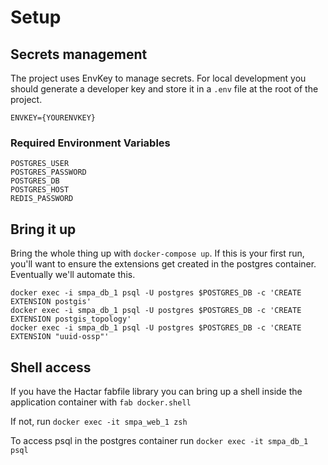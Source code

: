 # Setup

## Secrets management

The project uses EnvKey to manage secrets. For local development you should generate a developer key and store it in a `.env` file at the root of the project.

    ENVKEY={YOURENVKEY}

### Required Environment Variables

    POSTGRES_USER
    POSTGRES_PASSWORD
    POSTGRES_DB
    POSTGRES_HOST
    REDIS_PASSWORD

## Bring it up

Bring the whole thing up with ``docker-compose up``. If this is your first run, you'll want to ensure the extensions get created in the postgres container. Eventually we'll automate this.

    docker exec -i smpa_db_1 psql -U postgres $POSTGRES_DB -c 'CREATE EXTENSION postgis'
    docker exec -i smpa_db_1 psql -U postgres $POSTGRES_DB -c 'CREATE EXTENSION postgis_topology'
    docker exec -i smpa_db_1 psql -U postgres $POSTGRES_DB -c 'CREATE EXTENSION "uuid-ossp"'


## Shell access

If you have the Hactar fabfile library you can bring up a shell inside the application container with `fab docker.shell`

If not, run `docker exec -it smpa_web_1 zsh`

To access psql in the postgres container run `docker exec -it smpa_db_1 psql`

